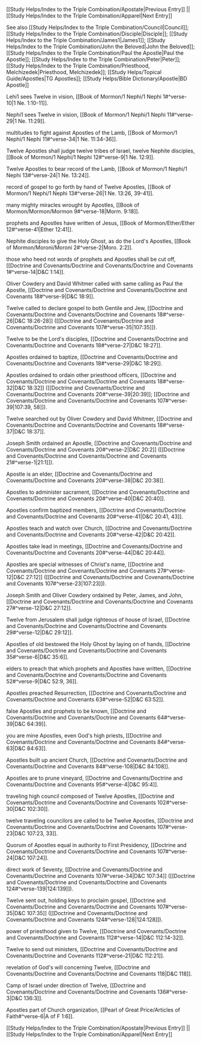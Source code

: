 [[Study Helps/Index to the Triple Combination/Apostate|Previous Entry]]  ||  [[Study Helps/Index to the Triple Combination/Apparel|Next Entry]]

 See also [[Study Helps/Index to the Triple Combination/Council|Council]]; [[Study Helps/Index to the Triple Combination/Disciple|Disciple]]; [[Study Helps/Index to the Triple Combination/James1|James1]]; [[Study Helps/Index to the Triple Combination/John the Beloved|John the Beloved]]; [[Study Helps/Index to the Triple Combination/Paul the Apostle|Paul the Apostle]]; [[Study Helps/Index to the Triple Combination/Peter|Peter]]; [[Study Helps/Index to the Triple Combination/Priesthood, Melchizedek|Priesthood, Melchizedek]]; [[Study Helps/Topical Guide/Apostles|TG Apostles]]; [[Study Helps/Bible Dictionary/Apostle|BD Apostle]]

 Lehi1 sees Twelve in vision, [[Book of Mormon/1 Nephi/1 Nephi 1#^verse-10|1 Ne. 1:10-11]].

 Nephi1 sees Twelve in vision, [[Book of Mormon/1 Nephi/1 Nephi 11#^verse-29|1 Ne. 11:29]].

 multitudes to fight against Apostles of the Lamb, [[Book of Mormon/1 Nephi/1 Nephi 11#^verse-34|1 Ne. 11:34-36]].

 Twelve Apostles shall judge twelve tribes of Israel, twelve Nephite disciples, [[Book of Mormon/1 Nephi/1 Nephi 12#^verse-9|1 Ne. 12:9]].

 Twelve Apostles to bear record of the Lamb, [[Book of Mormon/1 Nephi/1 Nephi 13#^verse-24|1 Ne. 13:24]].

 record of gospel to go forth by hand of Twelve Apostles, [[Book of Mormon/1 Nephi/1 Nephi 13#^verse-26|1 Ne. 13:26, 39-41]].

 many mighty miracles wrought by Apostles, [[Book of Mormon/Mormon/Mormon 9#^verse-18|Morm. 9:18]].

 prophets and Apostles have written of Jesus, [[Book of Mormon/Ether/Ether 12#^verse-41|Ether 12:41]].

 Nephite disciples to give the Holy Ghost, as do the Lord's Apostles, [[Book of Mormon/Moroni/Moroni 2#^verse-2|Moro. 2:2]].

 those who heed not words of prophets and Apostles shall be cut off, [[Doctrine and Covenants/Doctrine and Covenants/Doctrine and Covenants 1#^verse-14|D&C 1:14]].

 Oliver Cowdery and David Whitmer called with same calling as Paul the Apostle, [[Doctrine and Covenants/Doctrine and Covenants/Doctrine and Covenants 18#^verse-9|D&C 18:9]].

 Twelve called to declare gospel to both Gentile and Jew, [[Doctrine and Covenants/Doctrine and Covenants/Doctrine and Covenants 18#^verse-26|D&C 18:26-28]] ([[Doctrine and Covenants/Doctrine and Covenants/Doctrine and Covenants 107#^verse-35|107:35]]).

 Twelve to be the Lord's disciples, [[Doctrine and Covenants/Doctrine and Covenants/Doctrine and Covenants 18#^verse-27|D&C 18:27]].

 Apostles ordained to baptize, [[Doctrine and Covenants/Doctrine and Covenants/Doctrine and Covenants 18#^verse-29|D&C 18:29]].

 Apostles ordained to ordain other priesthood officers, [[Doctrine and Covenants/Doctrine and Covenants/Doctrine and Covenants 18#^verse-32|D&C 18:32]] ([[Doctrine and Covenants/Doctrine and Covenants/Doctrine and Covenants 20#^verse-39|20:39]]; [[Doctrine and Covenants/Doctrine and Covenants/Doctrine and Covenants 107#^verse-39|107:39, 58]]).

 Twelve searched out by Oliver Cowdery and David Whitmer, [[Doctrine and Covenants/Doctrine and Covenants/Doctrine and Covenants 18#^verse-37|D&C 18:37]].

 Joseph Smith ordained an Apostle, [[Doctrine and Covenants/Doctrine and Covenants/Doctrine and Covenants 20#^verse-2|D&C 20:2]] ([[Doctrine and Covenants/Doctrine and Covenants/Doctrine and Covenants 21#^verse-1|21:1]]).

 Apostle is an elder, [[Doctrine and Covenants/Doctrine and Covenants/Doctrine and Covenants 20#^verse-38|D&C 20:38]].

 Apostles to administer sacrament, [[Doctrine and Covenants/Doctrine and Covenants/Doctrine and Covenants 20#^verse-40|D&C 20:40]].

 Apostles confirm baptized members, [[Doctrine and Covenants/Doctrine and Covenants/Doctrine and Covenants 20#^verse-41|D&C 20:41, 43]].

 Apostles teach and watch over Church, [[Doctrine and Covenants/Doctrine and Covenants/Doctrine and Covenants 20#^verse-42|D&C 20:42]].

 Apostles take lead in meetings, [[Doctrine and Covenants/Doctrine and Covenants/Doctrine and Covenants 20#^verse-44|D&C 20:44]].

 Apostles are special witnesses of Christ's name, [[Doctrine and Covenants/Doctrine and Covenants/Doctrine and Covenants 27#^verse-12|D&C 27:12]] ([[Doctrine and Covenants/Doctrine and Covenants/Doctrine and Covenants 107#^verse-23|107:23]]).

 Joseph Smith and Oliver Cowdery ordained by Peter, James, and John, [[Doctrine and Covenants/Doctrine and Covenants/Doctrine and Covenants 27#^verse-12|D&C 27:12]].

 Twelve from Jerusalem shall judge righteous of house of Israel, [[Doctrine and Covenants/Doctrine and Covenants/Doctrine and Covenants 29#^verse-12|D&C 29:12]].

 Apostles of old bestowed the Holy Ghost by laying on of hands, [[Doctrine and Covenants/Doctrine and Covenants/Doctrine and Covenants 35#^verse-6|D&C 35:6]].

 elders to preach that which prophets and Apostles have written, [[Doctrine and Covenants/Doctrine and Covenants/Doctrine and Covenants 52#^verse-9|D&C 52:9, 36]].

 Apostles preached Resurrection, [[Doctrine and Covenants/Doctrine and Covenants/Doctrine and Covenants 63#^verse-52|D&C 63:52]].

 false Apostles and prophets to be known, [[Doctrine and Covenants/Doctrine and Covenants/Doctrine and Covenants 64#^verse-39|D&C 64:39]].

 you are mine Apostles, even God's high priests, [[Doctrine and Covenants/Doctrine and Covenants/Doctrine and Covenants 84#^verse-63|D&C 84:63]].

 Apostles built up ancient Church, [[Doctrine and Covenants/Doctrine and Covenants/Doctrine and Covenants 84#^verse-108|D&C 84:108]].

 Apostles are to prune vineyard, [[Doctrine and Covenants/Doctrine and Covenants/Doctrine and Covenants 95#^verse-4|D&C 95:4]].

 traveling high council composed of Twelve Apostles, [[Doctrine and Covenants/Doctrine and Covenants/Doctrine and Covenants 102#^verse-30|D&C 102:30]].

 twelve traveling councilors are called to be Twelve Apostles, [[Doctrine and Covenants/Doctrine and Covenants/Doctrine and Covenants 107#^verse-23|D&C 107:23, 33]].

 Quorum of Apostles equal in authority to First Presidency, [[Doctrine and Covenants/Doctrine and Covenants/Doctrine and Covenants 107#^verse-24|D&C 107:24]].

 direct work of Seventy, [[Doctrine and Covenants/Doctrine and Covenants/Doctrine and Covenants 107#^verse-34|D&C 107:34]] ([[Doctrine and Covenants/Doctrine and Covenants/Doctrine and Covenants 124#^verse-139|124:139]]).

 Twelve sent out, holding keys to proclaim gospel, [[Doctrine and Covenants/Doctrine and Covenants/Doctrine and Covenants 107#^verse-35|D&C 107:35]] ([[Doctrine and Covenants/Doctrine and Covenants/Doctrine and Covenants 124#^verse-128|124:128]]).

 power of priesthood given to Twelve, [[Doctrine and Covenants/Doctrine and Covenants/Doctrine and Covenants 112#^verse-14|D&C 112:14-32]].

 Twelve to send out ministers, [[Doctrine and Covenants/Doctrine and Covenants/Doctrine and Covenants 112#^verse-21|D&C 112:21]].

 revelation of God's will concerning Twelve, [[Doctrine and Covenants/Doctrine and Covenants/Doctrine and Covenants 118|D&C 118]].

 Camp of Israel under direction of Twelve, [[Doctrine and Covenants/Doctrine and Covenants/Doctrine and Covenants 136#^verse-3|D&C 136:3]].

 Apostles part of Church organization, [[Pearl of Great Price/Articles of Faith#^verse-6|A of F 1:6]].

[[Study Helps/Index to the Triple Combination/Apostate|Previous Entry]]  ||  [[Study Helps/Index to the Triple Combination/Apparel|Next Entry]]